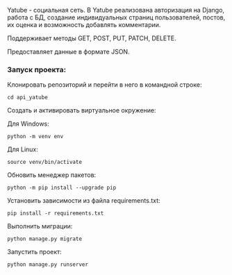 
Yatube - социальная сеть. В Yatube реализована
авторизация на Django, работа с БД, создание индивидуальных страниц
пользователей, постов, их оценка и возможность добавлять комментарии.

Поддерживает методы GET, POST, PUT, PATCH, DELETE.

Предоставляет данные в формате JSON.

### Запуск проекта:

Клонировать репозиторий и перейти в него в командной строке:
```
cd api_yatube
```
Cоздать и активировать виртуальное окружение:

Для Windows:
```
python -m venv env
```
Для Linux:
```
source venv/bin/activate
```
Обновить менеджер пакетов:
```
python -m pip install --upgrade pip
```
Установить зависимости из файла requirements.txt:
```
pip install -r requirements.txt
```
Выполнить миграции:
```
python manage.py migrate
```
Запустить проект:
```
python manage.py runserver
```
